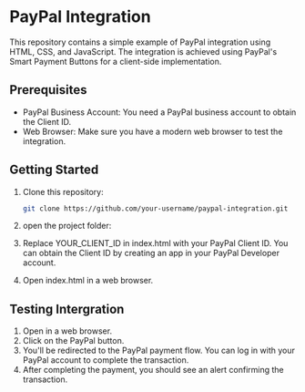 # PayPal Integration

This repository contains a simple example of PayPal integration using HTML, CSS, and JavaScript. The integration is achieved using PayPal's Smart Payment Buttons for a client-side implementation.

## Prerequisites

- PayPal Business Account: You need a PayPal business account to obtain the Client ID.
- Web Browser: Make sure you have a modern web browser to test the integration.

## Getting Started

1. Clone this repository:

   ```bash
   git clone https://github.com/your-username/paypal-integration.git

2. open the project folder:

3. Replace YOUR_CLIENT_ID in index.html with your PayPal Client ID. You can obtain the Client ID by creating an app in your PayPal Developer account.

4. Open index.html in a web browser.


## Testing Intergration

1. Open in a web browser.
2.  Click on the PayPal button.
3. You'll be redirected to the PayPal payment flow. You can log in with your PayPal account to complete the transaction.
4. After completing the payment, you should see an alert confirming the transaction.


